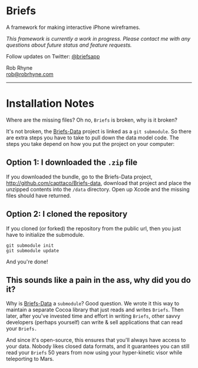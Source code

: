 Briefs
======
A framework for making interactive iPhone wireframes.  

_This framework is currently a work in progress. Please contact me with any questions about future status and feature requests._

Follow updates on Twitter: <a href="http://twitter.com/briefsapp">@briefsapp</a>

Rob Rhyne  
<a href="mailto:rob@robrhyne.com">rob@robrhyne.com</a>

***

Installation Notes
==================
Where are the missing files? Oh no, `Briefs` is broken, why is it broken?

It's not broken, the <a href="http://github.com/capttaco/Briefs-data">Briefs-Data</a> project is linked as a `git submodule`. So there are extra steps you have to take to pull down the data model code. The steps you take depend on how you put the project on your computer:

Option 1: I downloaded the `.zip` file
-------------------------------

If you downloaded the bundle, go to the Briefs-Data project, <a href="http://github.com/capttaco/Briefs-data">http://github.com/capttaco/Briefs-data</a>, download that project and place the unzipped contents into the `/data` directory. Open up Xcode and the missing files should have returned.

Option 2: I cloned the repository
--------------------------

If you cloned (or forked) the repository from the public url, then you just have to initialize the submodule.

    git submodule init
    git submodule update

And you're done!


This sounds like a pain in the ass, why did you do it?
------------------------------------------------------

Why is <a href="http://github.com/capttaco/Briefs-data">Briefs-Data</a> a `submodule`? Good question. We wrote it this way to maintain a separate Cocoa library that just reads and writes `Briefs`. Then later, after you've invested time and effort in writing `Briefs`, other savvy developers (perhaps yourself) can write & sell applications that can read your `Briefs.`

And since it's open-source, this ensures that you'll always have access to your data. Nobody likes closed data formats, and it guarantees you can still read your `Briefs` 50 years from now using your hyper-kinetic visor while teleporting to Mars.